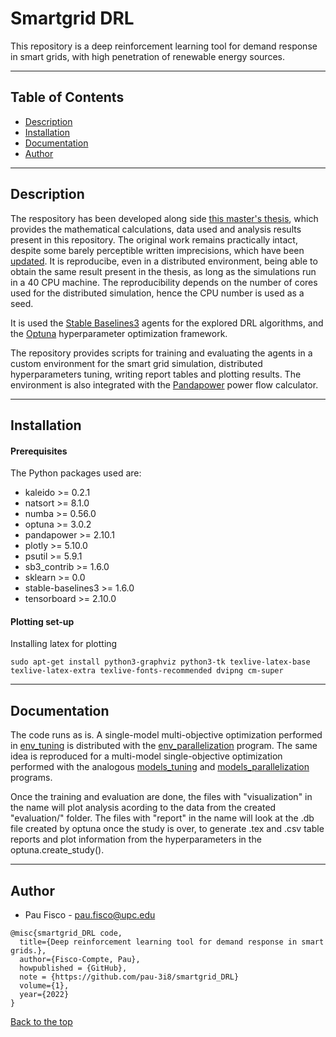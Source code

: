 # Smartgrid DRL

This repository is a deep reinforcement learning tool for demand response in smart grids, with high penetration of renewable energy sources.
___

## Table of Contents

- [Description](#description)
- [Installation](#installation)
- [Documentation](#documentation)
- [Author](#author)
___

## Description

The respository has been developed along side [this master's thesis](https://upcommons.upc.edu/handle/2117/374273), which provides the mathematical calculations, data used and analysis results present in this repository. The original work remains practically intact, despite some barely perceptible written imprecisions, which have been [updated](https://github.com/pau-3i8/smartgrid_DRL/tree/main/master_thesis). It is reproducibe, even in a distributed environment, being able to obtain the same result present in the thesis, as long as the simulations run in a 40 CPU machine. The reproducibility depends on the number of cores used for the distributed simulation, hence the CPU number is used as a seed.

It is used the [Stable Baselines3](https://github.com/DLR-RM/stable-baselines3) agents for the explored DRL algorithms, and the [Optuna](https://github.com/optuna/optuna) hyperparameter optimization framework.

The repository provides scripts for training and evaluating the agents in a custom environment for the smart grid simulation, distributed hyperparameters tuning, writing report tables and plotting results. The environment is also integrated with the [Pandapower](https://github.com/e2nIEE/pandapower) power flow calculator.
___

## Installation

#### Prerequisites

The Python packages used are:
- kaleido >= 0.2.1
- natsort >= 8.1.0
- numba >= 0.56.0
- optuna >= 3.0.2
- pandapower >= 2.10.1
- plotly >= 5.10.0
- psutil >= 5.9.1
- sb3_contrib >= 1.6.0
- sklearn >= 0.0
- stable-baselines3 >= 1.6.0
- tensorboard >= 2.10.0

#### Plotting set-up

Installing latex for plotting
```
sudo apt-get install python3-graphviz python3-tk texlive-latex-base texlive-latex-extra texlive-fonts-recommended dvipng cm-super
```
___

## Documentation

The code runs as is. A single-model multi-objective optimization performed in [env_tuning](https://github.com/pau-3i8/smartgrid_DRL/tree/main/intrinsic_param_study/env_tuning.py) is distributed with the [env_parallelization](https://github.com/pau-3i8/smartgrid_DRL/tree/main/intrinsic_param_study/env_parallelization.py) program. The same idea is reproduced for a multi-model single-objective optimization performed with the analogous [models_tuning](https://github.com/pau-3i8/smartgrid_DRL/tree/main/models_study/models_tuning.py) and [models_parallelization](https://github.com/pau-3i8/smartgrid_DRL/tree/main/models_study/models_parallelization.py) programs.

Once the training and evaluation are done, the files with "visualization" in the name will plot analysis acording to the data from the created "evaluation/" folder. The files with "report" in the name will look at the .db file created by optuna once the study is over, to generate .tex and .csv table reports and plot information from the hyperparameters in the optuna.create_study().
___

## Author

- Pau Fisco - pau.fisco@upc.edu

```
@misc{smartgrid_DRL code,
  title={Deep reinforcement learning tool for demand response in smart grids.},
  author={Fisco-Compte, Pau},
  howpublished = {GitHub},
  note = {https://github.com/pau-3i8/smartgrid_DRL}
  volume={1},
  year={2022}
}
```

[Back to the top](#smartgrid_DRL)

